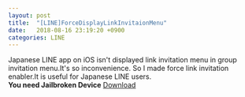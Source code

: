 ```yaml
---
layout: post
title:  "[LINE]ForceDisplayLinkInvitaionMenu"
date:   2018-08-16 23:19:20 +0900
categories: LINE
---
```

Japanese LINE app on iOS isn't displayed link invitation menu in group invitation menu.It's so inconvenience. So I made force link invitation enabler.It is useful for Japanese LINE users.  
**You need Jailbroken Device**
[Download](/assets/_files/com.kotayan.linne_0.0.1_iphoneos-arm.deb)
